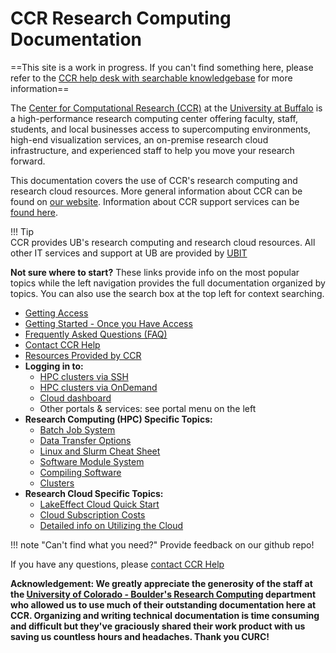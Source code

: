 # CCR Research Computing Documentation

==This site is a work in progress.  If you can't find something here, please refer to the [CCR help desk with searchable knowledgebase](https://ubccr.freshdesk.com) for more information==

The [Center for Computational Research (CCR)](https://buffalo.edu/ccr) at the [University at Buffalo](https://buffalo.edu) is a high-performance research computing center offering faculty, staff, students, and local businesses access to supercomputing environments, high-end visualization services, an on-premise research cloud infrastructure, and experienced staff to help you move your research forward.  

This documentation covers the use of CCR's research computing and research cloud resources. More general information about CCR can be found on [our website](https://buffalo.edu/ccr).  Information about CCR support services can be [found here](help.md).   

!!! Tip   
    CCR provides UB's research computing and research cloud resources. All other IT services and support at UB are provided by [UBIT](https://buffalo.edu/ubit)  

**Not sure where to start?** These links provide info on the most popular topics while the left navigation provides the full documentation organized by topics.  You can also use the search box at the top left for context searching.  

- [Getting Access](getting-access.md)  
- [Getting Started - Once you Have Access](getting-started.md)  
- [Frequently Asked Questions (FAQ)](faq.md)  
- [Contact CCR Help](help.md)  
- [Resources Provided by CCR](getting-started.md#computing-resources-at-ccr)
- **Logging in to:**
    - [HPC clusters via SSH](hpc/login.md)  
    - [HPC clusters via OnDemand](portals/ood.md)  
    - [Cloud dashboard](cloud/using.md)  
    - Other portals & services: see portal menu on the left  
- **Research Computing (HPC) Specific Topics:**  
    - [Batch Job System](hpc/jobs.md)  
    - [Data Transfer Options](hpc/data-transfer.md)  
    - [Linux and Slurm Cheat Sheet](https://buffalo.box.com/s/nqj3neyt2w1dtb3gix6zxqx5gcc9x30n)  
    - [Software Module System](software/modules.md)  
    - [Compiling Software](software/building.md)  
    - [Clusters](hpc/clusters.md)  
- **Research Cloud Specific Topics:**  
    - [LakeEffect Cloud Quick Start](cloud/lake-effect.md#lakeeffect-quick-start)  
    - [Cloud Subscription Costs](cloud/lake-effect.md#subscriptions)  
    - [Detailed info on Utilizing the Cloud](cloud/using.md)  


!!! note "Can't find what you need?"
    Provide feedback on our github repo!

If you have any questions, please [contact CCR Help](help.md)

**Acknowledgement:  We greatly appreciate the generosity of the staff at the [University of Colorado - Boulder's Research Computing](https://curc.readthedocs.io/) department who allowed us to use much of their outstanding documentation here at CCR.  Organizing and writing technical documentation is time consuming and difficult but they've graciously shared their work product with us saving us countless hours and headaches.  Thank you CURC!**  
